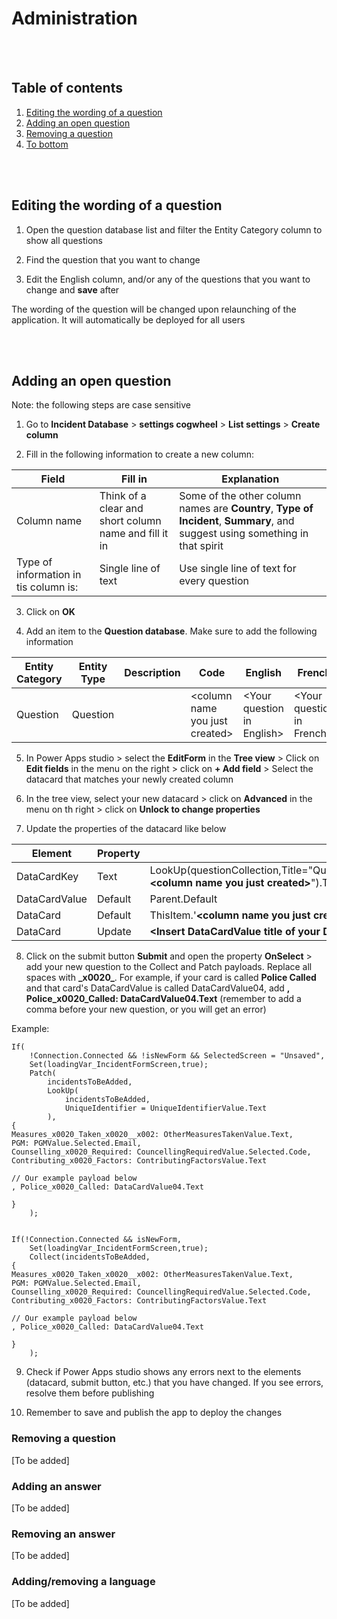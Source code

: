 # Administration

<br/><br/>
## Table of contents

1. [Editing the wording of a question](#Editing-the-wording-of-a-question)
1. [Adding an open question](#Adding-an-open-question)
1. [Removing a question](#Removing-a-question)
1. [To bottom](#Navigation-in-this-document)

<br/><br/>
## Editing the wording of a question

1. Open the question database list and filter the Entity Category column to show all questions

1. Find the question that you want to change
1. Edit the English column, and/or any of the questions that you want to change and **save** after

The wording of the question will be changed upon relaunching of the application. It will automatically be deployed for all users

<br/><br/>
## Adding an open question

Note: the following steps are case sensitive

1. Go to **Incident Database** > **settings cogwheel** > **List settings** > **Create column**

1. Fill in the following information to create a new column:

Field | Fill in | Explanation
--- | --- | ---
Column name | Think of a clear and short column name and fill it in | Some of the other column names are **Country**, **Type of Incident**, **Summary**, and suggest using something in that spirit
Type of information in tis column is:| Single line of text | Use single line of text for every question

3. Click on **OK**

1. Add an item to the **Question database**. Make sure to add the following information

Entity Category | Entity Type | Description | Code | English | French | Portuguese | Swahili | Arabic | Spanish
--- | --- | --- | --- | --- | --- |--- | --- |--- | ---
Question | Question | | \<column name you just created> | \<Your question in English> | \<Your question in French> | \<Your question in Portuguese> | \<Your question in Swahili> | \<Your question in Arabic> | \<Your question in Spanish> |

5. In Power Apps studio > select the **EditForm** in the **Tree view** > Click on **Edit fields** in the menu on the right >  click on **+ Add field** > Select the datacard that matches your newly created column

6. In the tree view, select your new datacard > click on **Advanced** in the menu on th right > click on **Unlock to change properties**

7. Update the properties of the datacard like below


Element | Property | Formula
--- | --- | ---
DataCardKey | Text | LookUp(questionCollection,Title="Question"&&Entity_x0020_Type="Question"&&Code="**\<column name you just created>**").Translation
DataCardValue | Default | Parent.Default
DataCard | Default | ThisItem.'**\<column name you just created>**'
DataCard | Update | **\<Insert DataCardValue title of your DataCard>**.Text, e.g. DataCardValue01.Text

8. Click on the submit button **Submit** and open the property **OnSelect** > add your new question to the Collect and Patch payloads.
Replace all spaces with **\_x0020_**. For example, if your card is called **Police Called** and that card's DataCardValue is called DataCardValue04, add **, Police_x0020_Called: DataCardValue04.Text** (remember to add a comma before your new question, or you will get an error) 

Example:

```
If(
    !Connection.Connected && !isNewForm && SelectedScreen = "Unsaved",
    Set(loadingVar_IncidentFormScreen,true);
    Patch(
        incidentsToBeAdded,
        LookUp(
            incidentsToBeAdded,
            UniqueIdentifier = UniqueIdentifierValue.Text
        ),
{
Measures_x0020_Taken_x0020__x002: OtherMeasuresTakenValue.Text,
PGM: PGMValue.Selected.Email,
Counselling_x0020_Required: CouncellingRequiredValue.Selected.Code,
Contributing_x0020_Factors: ContributingFactorsValue.Text

// Our example payload below
, Police_x0020_Called: DataCardValue04.Text

}
    );


If(!Connection.Connected && isNewForm,
    Set(loadingVar_IncidentFormScreen,true);
    Collect(incidentsToBeAdded,
{
Measures_x0020_Taken_x0020__x002: OtherMeasuresTakenValue.Text,
PGM: PGMValue.Selected.Email,
Counselling_x0020_Required: CouncellingRequiredValue.Selected.Code,
Contributing_x0020_Factors: ContributingFactorsValue.Text

// Our example payload below
, Police_x0020_Called: DataCardValue04.Text

}
    );
```
9. Check if Power Apps studio shows any errors next to the elements (datacard, submit button, etc.) that you have changed. If you see errors, resolve them before publishing  

1. Remember to save and publish the app to deploy the changes

### Removing a question

[To be added]

### Adding an answer

[To be added]

### Removing an answer

[To be added]

### Adding/removing a language

[To be added]